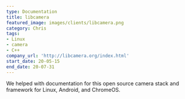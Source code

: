 ```yaml
---
type: Documentation
title: libcamera
featured_image: images/clients/libcamera.png
category: Chris
tags:
- Linux
- camera
- C++
company_url: 'http://libcamera.org/index.html'
start_date: 20-05-15
end_date: 20-07-31
---
```


We helped with documentation for this open source camera stack and framework for Linux, Android, and ChromeOS.